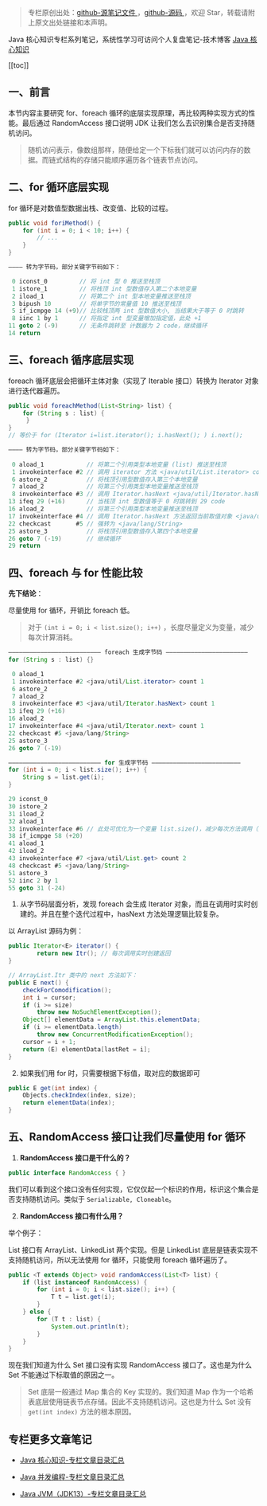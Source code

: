 > 专栏原创出处：[github-源笔记文件 ](https://github.com/GourdErwa/review-notes/tree/master/language/java-core) ，[github-源码 ](https://github.com/GourdErwa/java-advanced/tree/master/java-core)，欢迎 Star，转载请附上原文出处链接和本声明。

Java 核心知识专栏系列笔记，系统性学习可访问个人复盘笔记-技术博客 [Java 核心知识 ](https://review-notes.top/language/java-core/)

[[toc]]

## 一、前言
本节内容主要研究 for、foreach 循环的底层实现原理，再比较两种实现方式的性能。最后通过 RandomAccess 接口说明 JDK 让我们怎么去识别集合是否支持随机访问。

> 随机访问表示，像数组那样，随便给定一个下标我们就可以访问内存的数据。而链式结构的存储只能顺序遍历各个链表节点访问。

## 二、for 循环底层实现

for 循环是对数值型数据出栈、改变值、比较的过程。

```java
public void foriMethod() {
    for (int i = 0; i < 10; i++) {
        // ...
    }
}

———— 转为字节码，部分关键字节码如下：

 0 iconst_0         // 将 int 型 0 推送至栈顶
 1 istore_1         // 将栈顶 int 型数值存入第二个本地变量
 2 iload_1          // 将第二个 int 型本地变量推送至栈顶
 3 bipush 10        // 将单字节的常量值 10 推送至栈顶
 5 if_icmpge 14 (+9)// 比较栈顶两 int 型数值大小, 当结果大于等于 0 时跳转
 8 iinc 1 by 1      // 将指定 int 型变量增加指定值，此处 +1
11 goto 2 (-9)      // 无条件跳转至 计数器为 2 code，继续循环
14 return
```

## 三、foreach 循序底层实现

foreach 循环底层会把循环主体对象（实现了 Iterable 接口）转换为 Iterator 对象进行迭代器遍历。

```java
public void foreachMethod(List<String> list) {
    for (String s : list) {
     }
}
// 等价于 for (Iterator i=list.iterator(); i.hasNext(); ) i.next();

———— 转为字节码，部分关键字节码如下：
    
 0 aload_1            // 将第二个引用类型本地变量 (list) 推送至栈顶
 1 invokeinterface #2 // 调用 iterator 方法 <java/util/List.iterator> count 1
 6 astore_2           // 将栈顶引用型数值存入第三个本地变量
 7 aload_2            // 将第三个引用类型本地变量推送至栈顶
 8 invokeinterface #3 // 调用 Iterator.hasNext <java/util/Iterator.hasNext> count 1
13 ifeq 29 (+16)      // 当栈顶 int 型数值等于 0 时跳转到 29 code
16 aload_2            // 将第三个引用类型本地变量推送至栈顶
17 invokeinterface #4 // 调用 Iterator.hasNext 方法返回当前取值对象 <java/util/Iterator.next> count 1
22 checkcast       #5 // 强转为 <java/lang/String>
25 astore_3           // 将栈顶引用型数值存入第四个本地变量
26 goto 7 (-19)       // 继续循环
29 return

```

## 四、foreach 与 for 性能比较
**先下结论**：

尽量使用 for 循环，开销比 foreach 低。

> 对于 `(int i = 0; i < list.size(); i++)` ，长度尽量定义为变量，减少每次计算消耗。

```java
—————————————————————————— foreach 生成字节码 ———————————————————————
for (String s : list) {}

 0 aload_1
 1 invokeinterface #2 <java/util/List.iterator> count 1
 6 astore_2
 7 aload_2
 8 invokeinterface #3 <java/util/Iterator.hasNext> count 1
13 ifeq 29 (+16)
16 aload_2
17 invokeinterface #4 <java/util/Iterator.next> count 1
22 checkcast #5 <java/lang/String>
25 astore_3
26 goto 7 (-19)

—————————————————————————— for 生成字节码 —————————————————————————
for (int i = 0; i < list.size(); i++) {
    String s = list.get(i);
}

29 iconst_0
30 istore_2
31 iload_2
32 aload_1
33 invokeinterface #6 // 此处可优化为一个变量 list.size()，减少每次方法调用（如果编译器足够智能可能进行标量替换）
38 if_icmpge 58 (+20)
41 aload_1
42 iload_2
43 invokeinterface #7 <java/util/List.get> count 2
48 checkcast #5 <java/lang/String>
51 astore_3
52 iinc 2 by 1
55 goto 31 (-24)
```
1. 从字节码层面分析，发现 foreach 会生成 Iterator 对象，而且在调用时实时创建的。并且在整个迭代过程中，hasNext 方法处理逻辑比较复杂。

以 ArrayList 源码为例：
```java
public Iterator<E> iterator() {
        return new Itr(); // 每次调用实时创建返回
}

// ArrayList.Itr 类中的 next 方法如下：
public E next() {
    checkForComodification();
    int i = cursor;
    if (i >= size)
        throw new NoSuchElementException();
    Object[] elementData = ArrayList.this.elementData;
    if (i >= elementData.length)
        throw new ConcurrentModificationException();
    cursor = i + 1;
    return (E) elementData[lastRet = i];
}
```

2. 如果我们用 for 时，只需要根据下标值，取对应的数据即可
```java
public E get(int index) {
    Objects.checkIndex(index, size);
    return elementData(index);
}
```

## 五、RandomAccess 接口让我们尽量使用 for 循环
1. **RandomAccess 接口是干什么的？**
```java
public interface RandomAccess { }
```
我们可以看到这个接口没有任何实现，它仅仅起一个标识的作用，标识这个集合是否支持随机访问。类似于 `Serializable, Cloneable`。

2. **RandomAccess 接口有什么用？**

举个例子：

List 接口有 ArrayList、LinkedList 两个实现。但是 LinkedList 底层是链表实现不支持随机访问，所以无法使用 for 循环，只能使用 foreach 循环遍历了。

```java
public <T extends Object> void randomAccess(List<T> list) {
    if (list instanceof RandomAccess) {
        for (int i = 0; i < list.size(); i++) {
            T t = list.get(i);
        }
    } else {
        for (T t : list) {
            System.out.println(t);
        }
    }
}
```
现在我们知道为什么 Set 接口没有实现 RandomAccess 接口了。这也是为什么 Set 不能通过下标取值的原因之一。
> Set 底层一般通过 Map 集合的 Key 实现的。我们知道 Map 作为一个哈希表底层使用链表节点存储。因此不支持随机访问。这也是为什么 Set 没有 `get(int index)` 方法的根本原因。

## 专栏更多文章笔记
- [Java 核心知识-专栏文章目录汇总 ](https://gourderwa.blog.csdn.net/article/details/104020339)

- [Java 并发编程-专栏文章目录汇总 ](https://blog.csdn.net/xiaohulunb/article/details/103594468)

- [Java JVM（JDK13）-专栏文章目录汇总 ](https://blog.csdn.net/xiaohulunb/article/details/103828570)